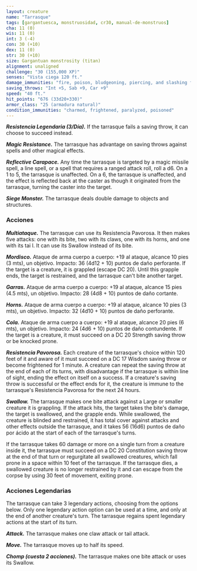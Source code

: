 ```yaml
---
layout: creature
name: "Tarrasque"
tags: [gargantuesca, monstruosidad, cr30, manual-de-monstruos]
cha: 11 (0)
wis: 11 (0)
int: 3 (-4)
con: 30 (+10)
dex: 11 (0)
str: 30 (+10)
size: Gargantuan monstrosity (titan)
alignment: unaligned
challenge: "30 (155,000 XP)"
senses: "Vista ciega 120 ft."
damage_immunities: "fire, poison, bludgeoning, piercing, and slashing from nonmagical weapons"
saving_throws: "Int +5, Sab +9, Car +9"
speed: "40 ft."
hit_points: "676 (33d20+330)"
armor_class: "25 (armadura natural)"
condition_immunities: "charmed, frightened, paralyzed, poisoned"
---
```


***Resistencia Legendaria (3/Día).*** If the tarrasque fails a saving throw, it can choose to succeed instead.

***Magic Resistance.*** The tarrasque has advantage on saving throws against spells and other magical effects.

***Reflective Carapace.*** Any time the tarrasque is targeted by a magic missile spell, a line spell, or a spell that requires a ranged attack roll, roll a d6. On a 1 to 5, the tarrasque is unaffected. On a 6, the tarrasque is unaffected, and the effect is reflected back at the caster as though it originated from the tarrasque, turning the caster into the target.

***Siege Monster.*** The tarrasque deals double damage to objects and structures.

### Acciones

***Multiataque.*** The tarrasque can use its Resistencia Pavorosa. It then makes five attacks: one with its bite, two with its claws, one with its horns, and one with its tai l. It can use its Swallow instead of its bite.

***Mordisco.*** Ataque de arma cuerpo a cuerpo: +19 al ataque, alcance 10 pies (3 mts), un objetivo. Impacto: 36 (4d12 + 10) puntos de daño perforante. If the target is a creature, it is grappled (escape DC 20). Until this grapple ends, the target is restrained, and the tarrasque can't bite another target.

***Garras.*** Ataque de arma cuerpo a cuerpo: +19 al ataque, alcance 15 pies (4.5 mts), un objetivo. Impacto: 28 (4d8 + 10) puntos de daño cortante.

***Horns.*** Ataque de arma cuerpo a cuerpo: +19 al ataque, alcance 10 pies (3 mts), un objetivo. Impacto: 32 (4d10 + 10) puntos de daño perforante.

***Cola.*** Ataque de arma cuerpo a cuerpo: +19 al ataque, alcance 20 pies (6 mts), un objetivo. Impacto: 24 (4d6 + 10) puntos de daño contundente. If the target is a creature, it must succeed on a DC 20 Strength saving throw or be knocked prone.

***Resistencia Pavorosa.*** Each creature of the tarrasque's choice within 120 feet of it and aware of it must succeed on a DC 17 Wisdom saving throw or become frightened for 1 minute. A creature can repeat the saving throw at the end of each of its turns, with disadvantage if the tarrasque is within line of sight, ending the effect on itself on a success. If a creature's saving throw is successful or the effect ends for it, the creature is immune to the tarrasque's Resistencia Pavorosa for the next 24 hours.

***Swallow.*** The tarrasque makes one bite attack against a Large or smaller creature it is grappling. If the attack hits, the target takes the bite's damage, the target is swallowed, and the grapple ends. While swallowed, the creature is blinded and restrained, it has total cover against attacks and other effects outside the tarrasque, and it takes 56 (16d6) puntos de daño por ácido at the start of each of the tarrasque's turns.

If the tarrasque takes 60 damage or more on a single turn from a creature inside it, the tarrasque must succeed on a DC 20 Constitution saving throw at the end of that turn or regurgitate all swallowed creatures, which fall prone in a space within 10 feet of the tarrasque. If the tarrasque dies, a swallowed creature is no longer restrained by it and can escape from the corpse by using 30 feet of movement, exiting prone.

### Acciones Legendarias

The tarrasque can take 3 legendary actions, choosing from the options below. Only one legendary action option can be used at a time, and only at the end of another creature's turn. The tarrasque regains spent legendary actions at the start of its turn.

***Attack.*** The tarrasque makes one claw attack or tail attack.

***Move.*** The tarrasque moves up to half its speed.

***Chomp (cuesta 2 acciones).*** The tarrasque makes one bite attack or uses its Swallow.